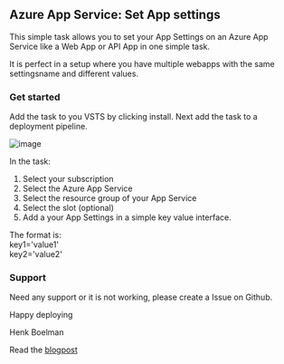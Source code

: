 ## Azure App Service: Set App settings ##

This simple task allows you to set your App Settings on an Azure App Service like a Web App or API App in one simple task.

It is perfect in a setup where you have multiple webapps with the same settingsname and different values. 

### Get started ###
Add the task to you VSTS by clicking install. Next add the task to a deployment pipeline.   

![image](https://raw.githubusercontent.com/hnky/VSTS-Deploy-AppSettings/master/AzureAppServiceSetAppSettings/images/screen1.JPG)   

In the task:
1) Select your subscription
2) Select the Azure App Service
3) Select the resource group of your App Service
4) Select the slot (optional)
5) Add a your App Settings in a simple key value interface.

The format is:  
key1='value1'   
key2='value2'

### Support ###
Need any support or it is not working, please create a Issue on Github.   

Happy deploying   

Henk Boelman

Read the [blogpost](https://www.henkboelman.com/2017/04/vsts-task-to-set-app-settings-during-deploy)
